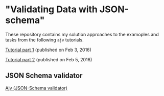 # "Validating Data with JSON-schema"

These repository contains my solution approaches to the examoples and tasks from the following `ajv` tutorials.


[Tutorial part 1](http://code.tutsplus.com/tutorials/validating-data-with-json-schema-part-1--cms-25343) (published on Feb 3, 2016)

[Tutorial part 2](http://code.tutsplus.com/tutorials/validating-data-with-json-schema-part-2--cms-25640) (published on Feb 5, 2016)

## JSON Schema validator
[Ajv (JSON-Schema validator)](https://github.com/epoberezkin/ajv)